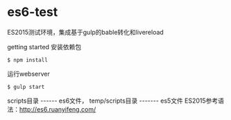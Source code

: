 # es6-test
ES2015测试环境，集成基于gulp的bable转化和livereload

getting started
安装依赖包
```shell
$ npm install
```
运行webserver
```shell
$ gulp start
```

scripts目录 ------  es6文件，
temp/scripts目录 -------  es5文件
ES2015参考语法：http://es6.ruanyifeng.com/
